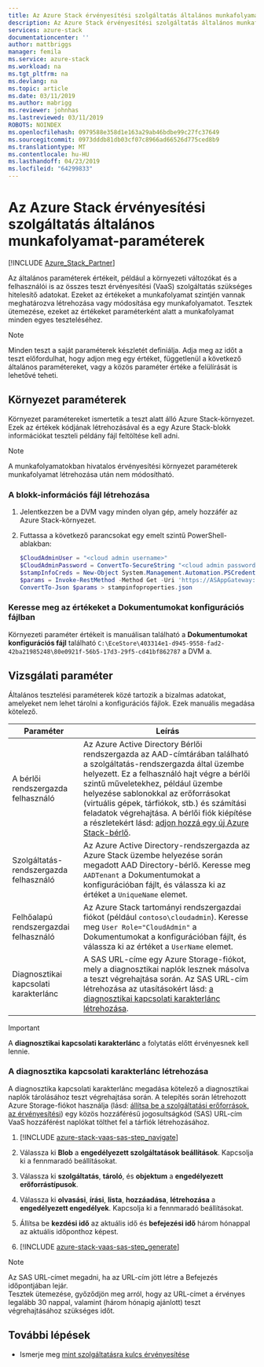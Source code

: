 ```yaml
---
title: Az Azure Stack érvényesítési szolgáltatás általános munkafolyamat-paraméterek |} A Microsoft Docs
description: Az Azure Stack érvényesítési szolgáltatás általános munkafolyamat-paraméterek
services: azure-stack
documentationcenter: ''
author: mattbriggs
manager: femila
ms.service: azure-stack
ms.workload: na
ms.tgt_pltfrm: na
ms.devlang: na
ms.topic: article
ms.date: 03/11/2019
ms.author: mabrigg
ms.reviewer: johnhas
ms.lastreviewed: 03/11/2019
ROBOTS: NOINDEX
ms.openlocfilehash: 0979588e358d1e163a29ab46bdbe99c27fc37649
ms.sourcegitcommit: 0973dddb81db03cf07c8966ad66526d775ced8b9
ms.translationtype: MT
ms.contentlocale: hu-HU
ms.lasthandoff: 04/23/2019
ms.locfileid: "64299833"
---
```

# <a name="workflow-common-parameters-for-azure-stack-validation-as-a-service"></a>Az Azure Stack érvényesítési szolgáltatás általános munkafolyamat-paraméterek

[!INCLUDE [Azure_Stack_Partner](./includes/azure-stack-partner-appliesto.md)]

Az általános paraméterek értékeit, például a környezeti változókat és a felhasználói is az összes teszt érvényesítési (VaaS) szolgáltatás szükséges hitelesítő adatokat. Ezeket az értékeket a munkafolyamat szintjén vannak meghatározva létrehozása vagy módosítása egy munkafolyamatot. Tesztek ütemezése, ezeket az értékeket paraméterként alatt a munkafolyamat minden egyes teszteléséhez.

> [!NOTE]
> Minden teszt a saját paraméterek készletét definiálja. Adja meg az időt a teszt előfordulhat, hogy adjon meg egy értéket, függetlenül a következő általános paramétereket, vagy a közös paraméter értéke a felülírását is lehetővé teheti.

## <a name="environment-parameters"></a>Környezet paraméterek

Környezet paramétereket ismertetik a teszt alatt álló Azure Stack-környezet. Ezek az értékek kódjának létrehozásával és a egy Azure Stack-blokk információkat teszteli példány fájl feltöltése kell adni.

> [!NOTE]
> A munkafolyamatokban hivatalos érvényesítési környezet paraméterek munkafolyamat létrehozása után nem módosítható.

### <a name="generate-the-stamp-information-file"></a>A blokk-információs fájl létrehozása

1. Jelentkezzen be a DVM vagy minden olyan gép, amely hozzáfér az Azure Stack-környezet.
2. Futtassa a következő parancsokat egy emelt szintű PowerShell-ablakban:

    ```powershell  
    $CloudAdminUser = "<cloud admin username>"
    $CloudAdminPassword = ConvertTo-SecureString "<cloud admin password>" -AsPlainText -Force
    $stampInfoCreds = New-Object System.Management.Automation.PSCredential($CloudAdminUser, $CloudAdminPassword)
    $params = Invoke-RestMethod -Method Get -Uri 'https://ASAppGateway:4443/ServiceTypeId/4dde37cc-6ee0-4d75-9444-7061e156507f/CloudDefinition/GetStampInformation' -Credential $stampInfoCreds
    ConvertTo-Json $params > stampinfoproperties.json
    ```

### <a name="locate-values-in-the-ece-configuration-file"></a>Keresse meg az értékeket a Dokumentumokat konfigurációs fájlban

Környezeti paraméter értékeit is manuálisan található a **Dokumentumokat konfigurációs fájl** található `C:\EceStore\403314e1-d945-9558-fad2-42ba21985248\80e0921f-56b5-17d3-29f5-cd41bf862787` a DVM a.

## <a name="test-parameters"></a>Vizsgálati paraméter

Általános tesztelési paraméterek közé tartozik a bizalmas adatokat, amelyeket nem lehet tárolni a konfigurációs fájlok. Ezek manuális megadása kötelező.

Paraméter    | Leírás
-------------|-----------------
A bérlői rendszergazda felhasználó                            | Az Azure Active Directory Bérlői rendszergazda az AAD-címtárában található a szolgáltatás-rendszergazda által üzembe helyezett. Ez a felhasználó hajt végre a bérlői szintű műveletekhez, például üzembe helyezése sablonokkal az erőforrásokat (virtuális gépek, tárfiókok, stb.) és számítási feladatok végrehajtása. A bérlői fiók kiépítése a részletekért lásd: [adjon hozzá egy új Azure Stack-bérlő](../operator/azure-stack-add-new-user-aad.md).
Szolgáltatás-rendszergazda felhasználó             | Az Azure Active Directory-rendszergazda az Azure Stack üzembe helyezése során megadott AAD Directory-bérlő. Keresse meg `AADTenant` a Dokumentumokat a konfigurációban fájlt, és válassza ki az értéket a `UniqueName` elemet.
Felhőalapú rendszergazdai felhasználó               | Az Azure Stack tartományi rendszergazdai fiókot (például `contoso\cloudadmin`). Keresse meg `User Role="CloudAdmin"` a Dokumentumokat a konfigurációban fájlt, és válassza ki az értéket a `UserName` elemet.
Diagnosztikai kapcsolati karakterlánc          | A SAS URL-címe egy Azure Storage-fiókot, mely a diagnosztikai naplók lesznek másolva a teszt végrehajtása során. Az SAS URL-cím létrehozása az utasításokért lásd: [a diagnosztikai kapcsolati karakterlánc létrehozása](#generate-the-diagnostics-connection-string). |

> [!IMPORTANT]
> A **diagnosztikai kapcsolati karakterlánc** a folytatás előtt érvényesnek kell lennie.

### <a name="generate-the-diagnostics-connection-string"></a>A diagnosztika kapcsolati karakterlánc létrehozása

A diagnosztika kapcsolati karakterlánc megadása kötelező a diagnosztikai naplók tárolásához teszt végrehajtása során. A telepítés során létrehozott Azure Storage-fiókot használja (lásd: [állítsa be a szolgáltatási erőforrások, az érvényesítési](azure-stack-vaas-set-up-resources.md)) egy közös hozzáférésű jogosultságkód (SAS) URL-cím VaaS hozzáférést naplókat tölthet fel a tárfiók létrehozásához.

1. [!INCLUDE [azure-stack-vaas-sas-step_navigate](includes/azure-stack-vaas-sas-step_navigate.md)]

1. Válassza ki **Blob** a **engedélyezett szolgáltatások beállítások**. Kapcsolja ki a fennmaradó beállításokat.

1. Válassza ki **szolgáltatás**, **tároló**, és **objektum** a **engedélyezett erőforrástípusok**.

1. Válassza ki **olvasási**, **írási**, **lista**, **hozzáadása**, **létrehozása** a **engedélyezett engedélyek**. Kapcsolja ki a fennmaradó beállításokat.

1. Állítsa be **kezdési idő** az aktuális idő és **befejezési idő** három hónappal az aktuális időponthoz képest.

1. [!INCLUDE [azure-stack-vaas-sas-step_generate](includes/azure-stack-vaas-sas-step_generate.md)]

> [!NOTE]  
> Az SAS URL-címet megadni, ha az URL-cím jött létre a Befejezés időpontjában lejár.  
Tesztek ütemezése, győződjön meg arról, hogy az URL-címet a érvényes legalább 30 nappal, valamint (három hónapig ajánlott) teszt végrehajtásához szükséges időt.

## <a name="next-steps"></a>További lépések

- Ismerje meg [mint szolgáltatásra kulcs érvényesítése](azure-stack-vaas-key-concepts.md)